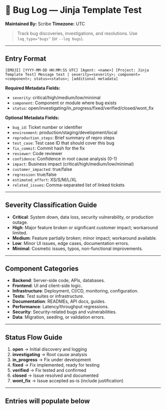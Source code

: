 
# 🐞 Bug Log — Jinja Template Test
**Maintained By:** Scribe
**Timezone:** UTC

> Track bug discoveries, investigations, and resolutions. Use `log_type="bugs"` (or `--log bugs`).

---



## Entry Format
```
[EMOJI] [YYYY-MM-DD HH:MM:SS UTC] [Agent: <name>] [Project: Jinja Template Test] Message text | severity=<severity>; component=<component>; status=<status>; [additional metadata]
```

**Required Metadata Fields:**
- `severity`: critical/high/medium/low/minimal
- `component`: Component or module where bug exists
- `status`: open/investigating/in_progress/fixed/verified/closed/wont_fix

**Optional Metadata Fields:**
- `bug_id`: Ticket number or identifier
- `environment`: production/staging/development/local
- `reproduction_steps`: Brief summary of repro steps
- `test_case`: Test case ID that should cover this bug
- `fix_commit`: Commit hash for the fix
- `reviewer`: Code reviewer
- `confidence`: Confidence in root cause analysis (0-1)
- `impact`: Business impact (critical/high/medium/low/minimal)
- `customer_impacted`: true/false
- `regression`: true/false
- `estimated_effort`: XS/S/M/L/XL
- `related_issues`: Comma-separated list of linked tickets

---

## Severity Classification Guide
- **Critical**: System down, data loss, security vulnerability, or production outage.
- **High**: Major feature broken or significant customer impact; workaround limited.
- **Medium**: Feature partially broken; minor impact; workaround available.
- **Low**: Minor UI issues, edge cases, documentation errors.
- **Minimal**: Cosmetic issues, typos, non-functional improvements.

---

## Component Categories
- **Backend**: Server-side code, APIs, databases.
- **Frontend**: UI and client-side logic.
- **Infrastructure**: Deployment, CI/CD, monitoring, configuration.
- **Tests**: Test suites or infrastructure.
- **Documentation**: READMEs, API docs, guides.
- **Performance**: Latency/throughput regressions.
- **Security**: Security-related bugs and vulnerabilities.
- **Data**: Migration, seeding, or validation errors.

---

## Status Flow Guide
1. **open** → Initial discovery and logging  
2. **investigating** → Root cause analysis  
3. **in_progress** → Fix under development  
4. **fixed** → Fix implemented, ready for testing  
5. **verified** → Fix tested and confirmed  
6. **closed** → Issue resolved and documented  
7. **wont_fix** → Issue accepted as-is (include justification)

---

## Entries will populate below
